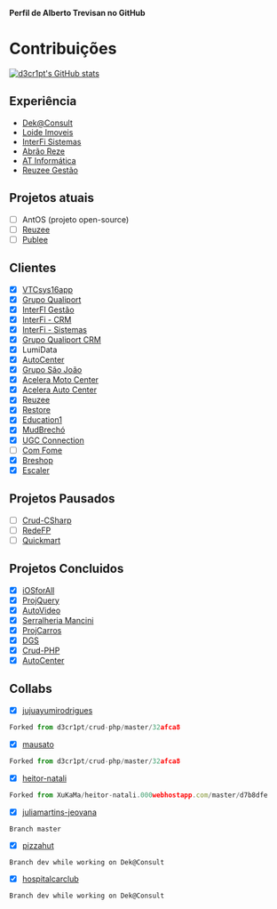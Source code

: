 **Perfil de Alberto Trevisan no GitHub**

# Contribuições
[![d3cr1pt's GitHub stats](https://github-readme-stats-ietj.vercel.app/api?username=d3cr1pt&theme=dracula)](https://github.com/d3cr1pt)

## Experiência
- [Dek@Consult](https://dekaconsult.com.br/)
- [Loide Imoveis](https://loideimoveis.com.br)
- [InterFi Sistemas](https://www.interfi.net/)
- [Abrão Reze](https://www.abraoreze.com.br/)
- [AT Informática](https://albertotrevisan.com.br)
- [Reuzee Gestão](https://reuzee.com.br)

## Projetos atuais
- [ ] AntOS (projeto open-source)
- [ ] [Reuzee](httos://reuzee.com.br)
- [ ] [Publee](https://mandapublee.com.br)

## Clientes
- [x] [VTCsys16app](http://vtcconsultoria.com.br/sis/16)
- [x] [Grupo Qualiport](https://www.grupoqualiport.com.br/)
- [x] [InterFI Gestão](https://interfi.net)
- [x] [InterFi - CRM](https://admin.interfi.net/crm)
- [x] [InterFi - Sistemas](https://admin.interfi.net/acesso)
- [x] [Grupo Qualiport CRM](https://www.grupoqualiport.com.br/)
- [x] LumiData
- [x] [AutoCenter](https://aceleramotocenter.com.br/admin)
- [x] [Grupo São João](https://gruposaojoao.com.br)
- [x] [Acelera Moto Center](https://aceleramotocenter.com.br/admin)
- [x] [Acelera Auto Center](https://vps35619.publiccloud.com.br/autocenter)
- [x] [Reuzee](https://reuzee.com.br)
- [x] [Restore](https://restore.com.br)
- [x] [Education1](https://education1.com.br)
- [x] [MudBrechó](https://mudbrecho.com.br)
- [x] [UGC Connection](https://ugcjob.com.br)
- [ ] [Com Fome](https://comfome.reuzee.com.br)
- [x] [Breshop](https://shop.reuzee.com.br)
- [x] [Escaler](https://escaler.com.br)

## Projetos Pausados
- [ ] [Crud-CSharp](https://github.com/d3cr1pt/crud-csharp)
- [ ] [RedeFP](https://d3cr1pt.github.io/redefp/)
- [ ] [Quickmart](https://github.com/d3cr1pt/quickmart)

## Projetos Concluidos
- [x] [iOSforAll](https://github.com/d3cr1pt/iosforall)
- [x] [ProjQuery](https://github.com/d3cr1pt/projquery)
- [x] [AutoVideo](https://github.com/d3cr1pt/autovideo)
- [x] [Serralheria Mancini](https://github.com/d3cr1pt/serralheria-mancini)
- [x] [ProjCarros](https://github.com/d3cr1pt/projcarros)
- [x] [DGS](https://d3cr1pt.github.io/darkgoldenstars.000webhostapp.com/)
- [x] [Crud-PHP](https://github.com/d3cr1pt/crud-php)
- [x] [AutoCenter](https://github.com/d3cr1pt/admin.aceleramotocenter.com.br)

## Collabs

- [x] [jujuayumirodrigues](https://github.com/d3cr1pt/jujuayumirodrigues.000webhostapp.com/)
``` javascript
Forked from d3cr1pt/crud-php/master/32afca8
```
- [x] [mausato](https://github.com/d3cr1pt/mausato.000webhostapp.com/)
``` javascript
Forked from d3cr1pt/crud-php/master/32afca8
```
- [x] [heitor-natali](https://github.com/d3cr1pt/heitor-natali.000webhostapp.com/)
``` javascript
Forked from XuKaMa/heitor-natali.000webhostapp.com/master/d7b8dfe
```
- [x] [juliamartins-jeovana](https://github.com/Julia-Martins/juliamartins-jeovana.heitorehgay.dx.am/)
```
Branch master
```
- [x] [pizzahut](https://www.pizzahut.com.br/) 
```
Branch dev while working on Dek@Consult 
```
- [x] [hospitalcarclub](https://www.hospitalcarclub.com.br/)
```
Branch dev while working on Dek@Consult
```
